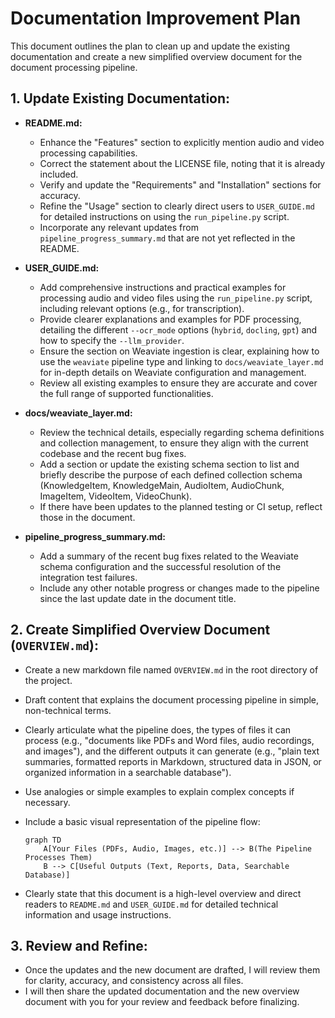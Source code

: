 # Documentation Improvement Plan

This document outlines the plan to clean up and update the existing documentation and create a new simplified overview document for the document processing pipeline.

## 1. Update Existing Documentation:

*   **README.md:**
    *   Enhance the "Features" section to explicitly mention audio and video processing capabilities.
    *   Correct the statement about the LICENSE file, noting that it is already included.
    *   Verify and update the "Requirements" and "Installation" sections for accuracy.
    *   Refine the "Usage" section to clearly direct users to `USER_GUIDE.md` for detailed instructions on using the `run_pipeline.py` script.
    *   Incorporate any relevant updates from `pipeline_progress_summary.md` that are not yet reflected in the README.

*   **USER_GUIDE.md:**
    *   Add comprehensive instructions and practical examples for processing audio and video files using the `run_pipeline.py` script, including relevant options (e.g., for transcription).
    *   Provide clearer explanations and examples for PDF processing, detailing the different `--ocr_mode` options (`hybrid`, `docling`, `gpt`) and how to specify the `--llm_provider`.
    *   Ensure the section on Weaviate ingestion is clear, explaining how to use the `weaviate` pipeline type and linking to `docs/weaviate_layer.md` for in-depth details on Weaviate configuration and management.
    *   Review all existing examples to ensure they are accurate and cover the full range of supported functionalities.

*   **docs/weaviate_layer.md:**
    *   Review the technical details, especially regarding schema definitions and collection management, to ensure they align with the current codebase and the recent bug fixes.
    *   Add a section or update the existing schema section to list and briefly describe the purpose of each defined collection schema (KnowledgeItem, KnowledgeMain, AudioItem, AudioChunk, ImageItem, VideoItem, VideoChunk).
    *   If there have been updates to the planned testing or CI setup, reflect those in the document.

*   **pipeline_progress_summary.md:**
    *   Add a summary of the recent bug fixes related to the Weaviate schema configuration and the successful resolution of the integration test failures.
    *   Include any other notable progress or changes made to the pipeline since the last update date in the document title.

## 2. Create Simplified Overview Document (`OVERVIEW.md`):

*   Create a new markdown file named `OVERVIEW.md` in the root directory of the project.
*   Draft content that explains the document processing pipeline in simple, non-technical terms.
*   Clearly articulate what the pipeline does, the types of files it can process (e.g., "documents like PDFs and Word files, audio recordings, and images"), and the different outputs it can generate (e.g., "plain text summaries, formatted reports in Markdown, structured data in JSON, or organized information in a searchable database").
*   Use analogies or simple examples to explain complex concepts if necessary.
*   Include a basic visual representation of the pipeline flow:

    ```mermaid
    graph TD
        A[Your Files (PDFs, Audio, Images, etc.)] --> B(The Pipeline Processes Them)
        B --> C[Useful Outputs (Text, Reports, Data, Searchable Database)]
    ```
*   Clearly state that this document is a high-level overview and direct readers to `README.md` and `USER_GUIDE.md` for detailed technical information and usage instructions.

## 3. Review and Refine:

*   Once the updates and the new document are drafted, I will review them for clarity, accuracy, and consistency across all files.
*   I will then share the updated documentation and the new overview document with you for your review and feedback before finalizing.